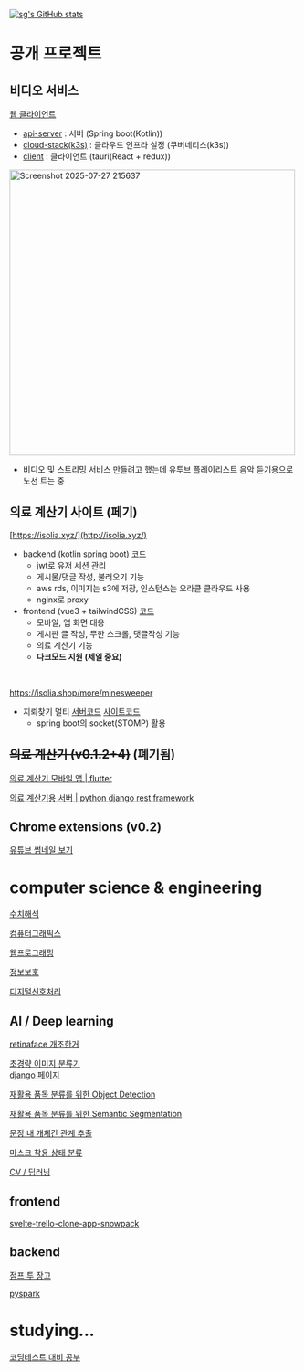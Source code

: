 [![sg's GitHub stats](https://github-readme-stats.vercel.app/api?username=sglee487)](https://github.com/sglee487/github-readme-stats)


# 공개 프로젝트

## 비디오 서비스
[웹 클라이언트](https://web.loopin.bid/)
<br/>
- [api-server](https://github.com/sglee487/loopin-server) : 서버 (Spring boot(Kotlin))
- [cloud-stack(k3s)](https://github.com/sglee487/snservice-cloud-stack) : 클라우드 인프라 설정 (쿠버네티스(k3s)) 
- [client](https://github.com/sglee487/loopin-client) : 클라이언트 (tauri(React + redux))

<img width="500" alt="Screenshot 2025-07-27 215637" src="https://github.com/user-attachments/assets/9c90b48c-4d42-489a-b57f-b810efb276b8" />

- 비디오 및 스트리밍 서비스 만들려고 했는데 유투브 플레이리스트 음악 듣기용으로 노선 트는 중



## 의료 계산기 사이트 (페기)
[https://isolia.xyz/](http://isolia.xyz/)



- backend (kotlin spring boot) [코드](https://github.com/sglee487/isolia-spring-api.git)
  - jwt로 유저 세션 관리
  - 게시물/댓글 작성, 불러오기 기능
  - aws rds, 이미지는 s3에 저장, 인스턴스는 오라클 클라우드 사용
  - nginx로 proxy
- frontend (vue3 + tailwindCSS) [코드](https://github.com/sglee487/isolia)
  - 모바일, 앱 화면 대응
  - 게시판 글 작성, 무한 스크롤, 댓글작성 기능
  - 의료 계산기 기능
  - **다크모드 지원 (제일 중요)**
<br>

https://isolia.shop/more/minesweeper
- 지뢰찾기 멀티 [서버코드](https://github.com/sglee487/isolia_api/blob/main/sockets/minesweeper.py) [사이트코드](https://github.com/sglee487/isolia/blob/main/src/mores/MineSweeper.vue)
  - spring boot의 socket(STOMP) 활용

## ~~의료 계산기 (v0.1.2+4)~~ (폐기됨)
[의료 계산기 모바일 앱 | flutter ](https://github.com/sglee487/medical_calculator)

[의료 계산기용 서버 | python django rest framework](https://github.com/sglee487/medical_calculator_api)

## Chrome extensions (v0.2)
[유튜브 썸네일 보기](https://github.com/sglee487/view_thumbnail)

# computer science & engineering
[수치해석](https://github.com/sglee487/Numerical-analysis---class)

[컴퓨터그래픽스](https://github.com/sglee487/ComputerGraphics)

[웹프로그래밍](https://github.com/sglee487/webprogramming)

[정보보호](https://github.com/sglee487/securityclass)

[디지털신호처리](https://github.com/sglee487/Digital-signal-processing---class)

## AI / Deep learning

[retinaface 개조한거](https://github.com/sglee487/Pytorch_Retinaface)

[초경량 이미지 분류기](https://github.com/bcaitech1/p4-mod-model_diet)  
[django 페이지](https://github.com/sglee487/trash7djangoProject)

[재활용 품목 분류를 위한 Object Detection](https://github.com/bcaitech1/p3-ims-obd-doggum/tree/main/sanggeon_obd/mmdetection_trash)

[재활용 품목 분류를 위한 Semantic Segmentation](https://github.com/bcaitech1/p3-ims-obd-doggum/tree/main/sanggeon_seg)

[문장 내 개체간 관계 추출](https://github.com/bcaitech1/p2-klue-sglee487)  

[마스크 착용 상태 분류](https://github.com/bcaitech1/p1-img-sglee487)  

[CV / 딥러닝](https://github.com/sglee487/ComputerVisions)  

## frontend
[svelte-trello-clone-app-snowpack](https://github.com/sglee487/svelte-trello-clone-app-snowpack)
## backend
[점프 투 장고](https://github.com/sglee487/Jump-To-Django)  

[pyspark](https://github.com/sglee487/pyspark_practice)

# studying...

[코딩테스트 대비 공부](https://github.com/sglee487/Coding-test)


